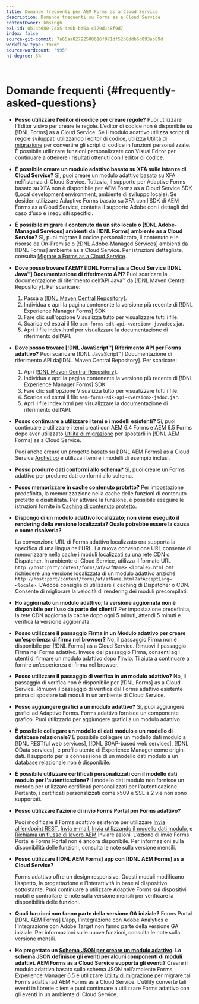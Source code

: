 ```yaml
---
title: Domande frequenti per AEM Forms as a Cloud Service
description: Domande frequenti su Forms as a Cloud Service
contentOwner: khsingh
exl-id: 0b14b680-7da5-4e0b-bd6a-c379d148f9d7
index: false
source-git-commit: 7a65aa82792500616f971df52b8ddb6d893ab89d
workflow-type: tm+mt
source-wordcount: '995'
ht-degree: 3%

---
```


# Domande frequenti {#frequently-asked-questions}

* **Posso utilizzare l’editor di codice per creare regole?**
Puoi utilizzare l’Editor visivo per creare le regole. L’editor di codice non è disponibile su [!DNL Forms] as a Cloud Service. Se il modulo adattivo utilizza script di regole sviluppati utilizzando l’editor di codice, utilizza [Utilità di migrazione](migrate-to-forms-as-a-cloud-service.md) per convertire gli script di codice in funzioni personalizzate. È possibile utilizzare funzioni personalizzate con Visual Editor per continuare a ottenere i risultati ottenuti con l&#39;editor di codice.

* **È possibile creare un modulo adattivo basato su XFA sulle istanze di Cloud Service?**
Sì, puoi creare un modulo adattivo basato su XFA nell’istanza di Cloud Service. Tuttavia, il supporto per Adaptive Forms basato su XFA non è disponibile per AEM Forms as a Cloud Service SDK (Local development environment, ambiente di sviluppo locale). Se desideri utilizzare Adaptive Forms basato su XFA con l’SDK di AEM Forms as a Cloud Service, contatta il supporto Adobe con i dettagli del caso d’uso e i requisiti specifici.

<!-- * **Can I use an XDP as a Document of Record (DoR) template? Is Forms Designer included in AEM Forms as a Cloud Service license?** 

  Yes, you can use an XDP as a Document of Record template on Cloud Service instances. However, support to use XDP as a Document of Record template is not available for AEM Forms as a Cloud Service SDK (Local development environment). -->

* **È possibile migrare il contenuto da un sito locale o [!DNL Adobe-Managed Services] ambienti da [!DNL Forms] ambiente as a Cloud Service?**
Sì, puoi migrare il codice personalizzato, il contenuto e le risorse da On-Premise o [!DNL Adobe-Managed Services] ambienti da [!DNL Forms] ambiente as a Cloud Service. Per istruzioni dettagliate, consulta [Migrare a Forms as a Cloud Service](migrate-to-forms-as-a-cloud-service.md).

<!-- You can use package manager or Experience Manager UI to [export and import Forms and related assets](import-export-forms-templates.md), use the migration utility to make your existing assets compatible with [!DNL Forms] as a Cloud Service, use the [Best Practices Analyzer](https://experienceleague.adobe.com/docs/experience-manager-cloud-service/moving/cloud-migration/best-practices-analyzer/overview-best-practices-analyzer.html?lang=en#best-practices-analyzer) tool to find the features and APIs that require changes and updated before migration, and use the [Content Transfer Tools](https://docs.adobe.com/content/help/en/experience-manager-cloud-service/moving/home.html) to move your custom code without refactoring it. -->

* **Dove posso trovare l&#39;AEM? [!DNL Forms] as a Cloud Service [!DNL Java™] Documentazione di riferimento API?**
Puoi scaricare la documentazione di riferimento dell’API Java™ da [!DNL Maven Central Repository]. Per scaricare:
   1. Passa a [[!DNL Maven Central Repository]](https://mvnrepository.com/artifact/com.adobe.aem/aem-forms-sdk-api).
   1. Individua e apri la pagina contenente la versione più recente di [!DNL Experience Manager Forms] SDK
   1. Fare clic sull&#39;opzione Visualizza tutto per visualizzare tutti i file.
   1. Scarica ed estrai il file `aem-forms-sdk-api-<version>-javadocs`.jar.
   1. Apri il file index.html per visualizzare la documentazione di riferimento dell’API.

* **Dove posso trovare [!DNL JavaScript™] Riferimento API per Forms adattivo?**
Puoi scaricare [!DNL JavaScript™] Documentazione di riferimento API da[!DNL  Maven Central Repository]. Per scaricare:
   1. Apri [[!DNL Maven Central Repository]](https://mvnrepository.com/artifact/com.adobe.aem/aem-forms-sdk-api).
   1. Individua e apri la pagina contenente la versione più recente di [!DNL Experience Manager Forms] SDK
   1. Fare clic sull&#39;opzione Visualizza tutto per visualizzare tutti i file.
   1. Scarica ed estrai il file `aem-forms-sdk-api-<version>-jsdoc.jar`.
   1. Apri il file index.html per visualizzare la documentazione di riferimento dell’API.

* **Posso continuare a utilizzare i temi e i modelli esistenti?**
Sì, puoi continuare a utilizzare i temi creati con AEM 6.4 Forms e AEM 6.5 Forms dopo aver utilizzato [Utilità di migrazione](migrate-to-forms-as-a-cloud-service.md) per spostarli in [!DNL AEM Forms] as a Cloud Service.

  Puoi anche creare un progetto basato su [!DNL AEM Forms] as a Cloud Service [Archetipo](setup-local-development-environment.md#forms-cloud-service-local-development-environment) e utilizza i temi e i modelli di esempio inclusi.

* **Posso produrre dati conformi allo schema?**
Sì, puoi creare un Forms adattivo per produrre dati conformi allo schema.

<!-- * **Can I pass custom parameters to the prefill service?**
Custom parameters are planned for an upcoming release. -->

* **Posso memorizzare in cache contenuto protetto?**
Per impostazione predefinita, la memorizzazione nella cache delle funzioni di contenuto protetto è disabilitata. Per attivare la funzione, è possibile eseguire le istruzioni fornite in [Caching di contenuto protetto](https://experienceleague.adobe.com/docs/experience-manager-dispatcher/using/configuring/permissions-cache.html?lang=it).

* **Dispongo di un modulo adattivo localizzato; non viene eseguito il rendering della versione localizzata? Quale potrebbe essere la causa e come risolverla?**

  La convenzione URL di Forms adattivo localizzato ora supporta la specifica di una lingua nell’URL. La nuova convenzione URL consente di memorizzare nella cache i moduli localizzati su una rete CDN o Dispatcher. In ambiente di Cloud Service, utilizza il formato URL `http://host:port/content/forms/af/<afName>.<locale>.html` per richiedere una versione localizzata di un modulo adattivo anziché `http://host:port/content/forms/af/afName.html?afAcceptLang=<locale>`. L’Adobe consiglia di utilizzare il caching di Dispatcher o CDN. Consente di migliorare la velocità di rendering dei moduli precompilati.

* **Ho aggiornato un modulo adattivo; la versione aggiornata non è disponibile per l’uso da parte dei clienti?**
Per impostazione predefinita, la rete CDN aggiorna la cache dopo ogni 5 minuti, attendi 5 minuti e verifica la versione aggiornata.

* **Posso utilizzare il passaggio Firma in un Modulo adattivo per creare un’esperienza di firma nel browser?**
No, il passaggio Firma non è disponibile per [!DNL Forms] as a Cloud Service. Rimuovi il passaggio Firma nel Forms adattivo. Invece del passaggio Firma, consenti agli utenti di firmare un modulo adattivo dopo l’invio. Ti aiuta a continuare a fornire un’esperienza di firma nel browser.

* **Posso utilizzare il passaggio di verifica in un modulo adattivo?**
No, il passaggio di verifica non è disponibile per [!DNL Forms] as a Cloud Service. Rimuovi il passaggio di verifica dal Forms adattivo esistente prima di spostare tali moduli in un ambiente di Cloud Service.

* **Posso aggiungere grafici a un modulo adattivo?**
Sì, puoi aggiungere grafici ad Adaptive Forms. Forms adattivo fornisce un componente grafico. Puoi utilizzarlo per aggiungere grafici a un modulo adattivo.

* **È possibile collegare un modello di dati modulo a un modello di database relazionale?**
È possibile collegare un modello dati modulo a [!DNL RESTful web services], [!DNL SOAP-based web services], [!DNL OData services], e profilo utente di Experience Manager come origini dati. Il supporto per la connessione di un modello dati modulo a un database relazionale non è disponibile.

* **È possibile utilizzare certificati personalizzati con il modello dati modulo per l&#39;autenticazione?**
Il modello dati modulo non fornisce un metodo per utilizzare certificati personalizzati per l&#39;autenticazione. Pertanto, i certificati personalizzati come x509 e SSL a 2 vie non sono supportati.

* **Posso utilizzare l’azione di invio Forms Portal per Forms adattivo?**

  Puoi modificare il Forms adattivo esistente per utilizzare [Invia all’endpoint REST](configuring-submit-actions.md#submit-to-rest-endpoint), [Invia e-mail](configuring-submit-actions.md#send-email), [Invia utilizzando il modello dati modulo](configuring-submit-actions.md#submit-using-form-data-model), e [Richiama un flusso di lavoro AEM](configuring-submit-actions.md#invoke-an-aem-workflow) Inviare azioni. L’azione di invio Forms Portal e Forms Portal non è ancora disponibile. Per informazioni sulla disponibilità delle funzioni, consulta le note sulla versione mensili.

* **Posso utilizzare [!DNL AEM Forms] app con [!DNL AEM Forms] as a Cloud Service?**

  Forms adattivo offre un design responsive. Questi moduli modificano l’aspetto, la progettazione e l’interattività in base al dispositivo sottostante. Puoi continuare a utilizzare Adaptive Forms sui dispositivi mobili e controllare le note sulla versione mensili per verificare la disponibilità delle funzioni.

* **Quali funzioni non fanno parte della versione GA iniziale?**
Forms Portal [!DNL AEM Forms] L’app, l’integrazione con Adobe Analytics e l’integrazione con Adobe Target non fanno parte della versione GA iniziale. Per informazioni sulle nuove funzioni, consulta le note sulla versione mensili.

* **Ho progettato un [Schema JSON per creare un modulo adattivo](adaptive-form-json-schema-form-model.md). Lo schema JSON definisce gli eventi per alcuni componenti di moduli adattivi. AEM Forms as a Cloud Service supporta gli eventi?**
Creare il modulo adattivo basato sullo schema JSON nell’ambiente Forms Experience Manager 6.5 e utilizzare [Utility di migrazione](migrate-to-forms-as-a-cloud-service.md) per migrare tali Forms adattivi ad AEM Forms as a Cloud Service. L’utility converte tali eventi in librerie client e puoi continuare a utilizzare Forms adattivo con gli eventi in un ambiente di Cloud Service.

<!-- 

* **Is there any AEM Forms as a Cloud Service connector for Microsoft Power Automate?**

  Yes, Adobe provides an Adobe Experience Manager connector to access [Adobe Experience Manager Forms - Communication capabilities](https://experienceleague.adobe.com/docs/experience-manager-cloud-service/content/forms/using-communications/aem-forms-cloud-service-communications-introduction.html) through Microsoft Power Automate. You can create a PDF document that is based on a form design and XML form data or create PostScript (PS), Printer Command Language (PCL), Zebra Printing Language (ZPL) and other Printer Definition Language documents. 

  You can get started with Adobe Experience Manager easily with just a few steps:

  1. Generate the Service credentials: Use Adobe Experience Manager Developer Console to [generate](https://experienceleague.adobe.com/docs/experience-manager-learn/getting-started-with-aem-headless/authentication/service-credentials.html?#generate-service-credentials) the service credentials.  
  
  1. Setup your connection: Add your service credentials to the Adobe Experience Manager Connector. You can get crdential from service credential JSON and copy these credential details to your one-time connection setup:

    * AEM Server
    * Organization ID 
    * Client ID
    * Client Secret
    * Technical Account ID
    * Meta Scopes
    * Private Key - base64 encoded keys are accepted
    * Adobe IMS Host URL

    <br> 
    
    ![Use your Service Credential JSON for credential details](assets/forms-aem-pa-connector-connection.png)

    A sample Service Credential JSON file fields mapped to Adobe Experience Manager connector for Microsoft Power Automate.

    -->


